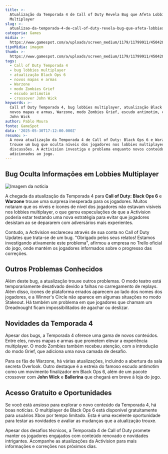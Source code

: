 ```yaml
---
title: >-
  Atualização da Temporada 4 de Call of Duty Revela Bug que Afeta Lobbies
  Multiplayer
slug: >-
  atualizao-da-temporada-4-de-call-of-duty-revela-bug-que-afeta-lobbies-multiplayer
categoria: Games
midia: >-
  https://www.gamespot.com/a/uploads/screen_medium/1179/11799911/4504205-blops6large.jpeg
tipoMidia: imagem
thumb: >-
  https://www.gamespot.com/a/uploads/screen_medium/1179/11799911/4504205-blops6large.jpeg
tags:
  - Call of Duty Temporada 4
  - bug lobbies multiplayer
  - atualização Black Ops 6
  - novos mapas e armas
  - Warzone
  - modo Zombies Grief
  - escudo antimotim
  - crossover John Wick
keywords: >-
  Call of Duty Temporada 4, bug lobbies multiplayer, atualização Black Ops 6,
  novos mapas e armas, Warzone, modo Zombies Grief, escudo antimotim, crossover
  John Wick
author: Pablo Moura
fonte: GameSpot
data: '2025-05-30T17:12:00.000Z'
resumo: >-
  A nova atualização da Temporada 4 de Call of Duty: Black Ops 6 e Warzone
  trouxe um bug que oculta níveis dos jogadores nos lobbies multiplayer, gerando
  discussões. A Activision investiga o problema enquanto novos conteúdos são
  adicionados ao jogo.
---
```

## Bug Oculta Informações em Lobbies Multiplayer

![Imagem da notícia](https://www.gamespot.com/a/uploads/screen_medium/1179/11799911/4504205-blops6large.jpeg)

A chegada da atualização da Temporada 4 para **Call of Duty: Black Ops 6** e **Warzone** trouxe uma surpresa inesperada para os jogadores. Muitos notaram que os níveis e ícones de nível dos jogadores não estavam visíveis nos lobbies multiplayer, o que gerou especulações de que a Activision poderia estar testando uma nova estratégia para evitar que jogadores desistam ao se depararem com adversários mais experientes.

Contudo, a Activision esclareceu através de sua conta no Call of Duty Updates que trata-se de um bug. "Obrigado pelos seus relatos! Estamos investigando ativamente este problema", afirmou a empresa no Trello oficial do jogo, onde mantém os jogadores informados sobre o progresso das correções.

## Outros Problemas Conhecidos

Além deste bug, a atualização trouxe outros problemas. O modo teatro está temporariamente desativado devido a falhas no carregamento de replays. Além disso, ícones de plataforma errados aparecem ao lado dos nomes dos jogadores, e a Winner's Circle não aparece em algumas situações no modo Stakeout. Há também um problema em que jogadores que chamam um Dreadnought ficam impossibilitados de agachar ou deslizar.

## Novidades da Temporada 4

Apesar dos bugs, a Temporada 4 oferece uma gama de novos conteúdos. Entre eles, novos mapas e armas que prometem elevar a experiência multiplayer. O modo Zombies também recebeu atenção, com a introdução do modo Grief, que adiciona uma nova camada de desafio.

Para os fãs de Warzone, há várias atualizações, incluindo a abertura da sala secreta Overlook. Outro destaque é a estreia do famoso escudo antimotim como um movimento finalizador em Black Ops 6, além de um pacote crossover com **John Wick** e **Ballerina** que chegará em breve à loja do jogo.

## Acesso Gratuito e Oportunidades

Se você está ansioso para explorar o novo conteúdo da Temporada 4, há boas notícias. O multiplayer de Black Ops 6 está disponível gratuitamente para usuários Xbox por tempo limitado. Esta é uma excelente oportunidade para testar as novidades e avaliar as mudanças que a atualização trouxe.

Apesar dos desafios técnicos, a Temporada 4 de Call of Duty promete manter os jogadores engajados com conteúdo renovado e novidades intrigantes. Acompanhe as atualizações da Activision para mais informações e correções nos próximos dias.
